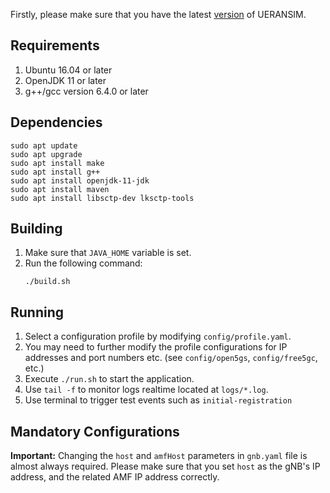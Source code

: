 Firstly, please make sure that you have the latest [version](https://github.com/aligungr/UERANSIM/releases) of UERANSIM.

##  Requirements
1. Ubuntu 16.04 or later 
2. OpenJDK 11 or later
3. g++/gcc version 6.4.0 or later

## Dependencies
```
sudo apt update
sudo apt upgrade
sudo apt install make
sudo apt install g++
sudo apt install openjdk-11-jdk
sudo apt install maven
sudo apt install libsctp-dev lksctp-tools
```

## Building
1. Make sure that `JAVA_HOME` variable is set.
2. Run the following command:
    ```
    ./build.sh
    ```


## Running
1. Select a configuration profile by modifying `config/profile.yaml`.
2. You may need to further modify the profile configurations for IP addresses and port numbers etc. (see `config/open5gs`, `config/free5gc`, etc.)
3. Execute `./run.sh` to start the application.
4. Use `tail -f` to monitor logs realtime located at `logs/*.log`.
5. Use terminal to trigger test events such as `initial-registration`

## Mandatory Configurations

**Important:** Changing the `host` and `amfHost` parameters in `gnb.yaml` file is almost always required. Please make sure that you set `host` as the gNB's IP address, and the related AMF IP address correctly.